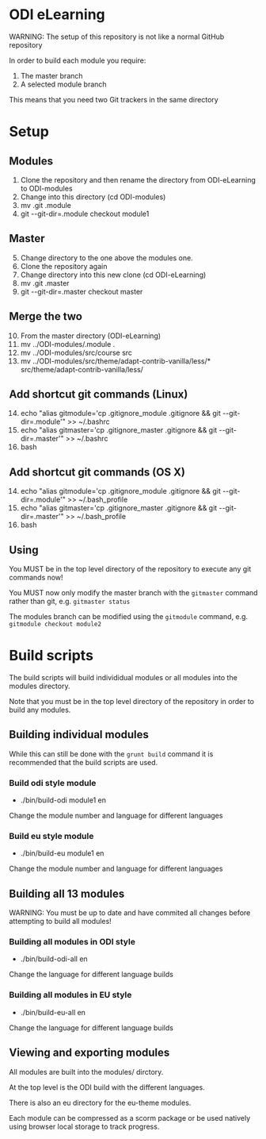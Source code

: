 # ODI eLearning

WARNING: The setup of this repository is not like a normal GitHub repository

In order to build each module you require:

1. The master branch
2. A selected module branch

This means that you need two Git trackers in the same directory

# Setup

## Modules
1. Clone the repository and then rename the directory from ODI-eLearning to ODI-modules
2. Change into this directory (cd ODI-modules)
3. mv .git .module
4. git --git-dir=.module checkout module1

## Master
5. Change directory to the one above the modules one.
6. Clone the repository again
7. Change directory into this new clone (cd ODI-eLearning)
8. mv .git .master
9. git --git-dir=.master checkout master

## Merge the two
10. From the master directory (ODI-eLearning)
11. mv ../ODI-modules/.module .
12. mv ../ODI-modules/src/course src
13. mv ../ODI-modules/src/theme/adapt-contrib-vanilla/less/\* src/theme/adapt-contrib-vanilla/less/

## Add shortcut git commands (Linux)
14. echo "alias gitmodule='cp .gitignore_module .gitignore && git --git-dir=.module'" >> ~/.bashrc
15. echo "alias gitmaster='cp .gitignore_master .gitignore && git --git-dir=.master'" >> ~/.bashrc
16. bash

## Add shortcut git commands (OS X)
14. echo "alias gitmodule='cp .gitignore_module .gitignore && git --git-dir=.module'" >> ~/.bash_profile
15. echo "alias gitmaster='cp .gitignore_master .gitignore && git --git-dir=.master'" >> ~/.bash_profile
16. bash

## Using

You MUST be in the top level directory of the repository to execute any git commands now! 

You MUST now only modify the master branch with the `gitmaster` command rather than git, e.g. `gitmaster status`

The modules branch can be modified using the `gitmodule` command, e.g. `gitmodule checkout module2`

# Build scripts

The build scripts will build individidual modules or all modules into the modules directory.

Note that you must be in the top level directory of the repository in order to build any modules.

## Building individual modules

While this can still be done with the `grunt build` command it is recommended that the build scripts are used.

### Build odi style module

* ./bin/build-odi module1 en

Change the module number and language for different languages

### Build eu style module

* ./bin/build-eu module1 en

Change the module number and language for different languages

## Building all 13 modules

WARNING: You must be up to date and have commited all changes before attempting to build all modules!

### Building all modules in ODI style

* ./bin/build-odi-all en

Change the language for different language builds

### Building all modules in EU style

* ./bin/build-eu-all en

Change the language for different language builds

## Viewing and exporting modules

All modules are built into the modules/ dirctory. 

At the top level is the ODI build with the different languages.

There is also an eu directory for the eu-theme modules. 

Each module can be compressed as a scorm package or be used natively using browser local storage to track progress. 

